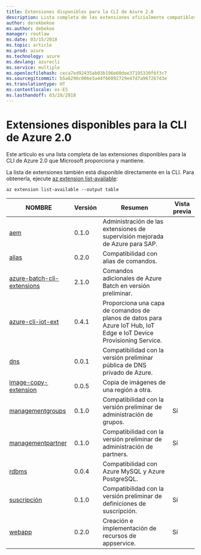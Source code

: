 ```yaml
---
title: Extensiones disponibles para la CLI de Azure 2.0
description: Lista completa de las extensiones oficialmente compatibles para la CLI de Azure 2.0.
author: derekbekoe
ms.author: debekoe
manager: routlaw
ms.date: 03/15/2018
ms.topic: article
ms.prod: azure
ms.technology: azure
ms.devlang: azurecli
ms.service: multiple
ms.openlocfilehash: ceca7ed92435ab03b196e60dee37195330f6f3c7
ms.sourcegitcommit: b5a6296c006e3a44f66892729e47d7a967267d3e
ms.translationtype: HT
ms.contentlocale: es-ES
ms.lasthandoff: 03/28/2018
---
```

# <a name="available-extensions-for-the-azure-cli-20"></a>Extensiones disponibles para la CLI de Azure 2.0

Este artículo es una lista completa de las extensiones disponibles para la CLI de Azure 2.0 que Microsoft proporciona y mantiene.

La lista de extensiones también está disponible directamente en la CLI. Para obtenerla, ejecute [az extension list-available](/cli/azure/extension?view=azure-cli-latest#az-extension-list-available):

```azurecli
az extension list-available --output table
```

| NOMBRE | Versión | Resumen | Vista previa |
|------|---------|---------|---------|
| [aem](https://github.com/Azure/azure-cli-extensions) | 0.1.0 | Administración de las extensiones de supervisión mejorada de Azure para SAP. |  |
| [alias](https://github.com/Azure/azure-cli-extensions) | 0.2.0 | Compatibilidad con alias de comandos. |  |
| [azure-batch-cli-extensions](https://github.com/Azure/azure-batch-cli-extensions) | 2.1.0 | Comandos adicionales de Azure Batch en versión preliminar. |  |
| [azure-cli-iot-ext](https://github.com/azure/azure-iot-cli-extension) | 0.4.1 | Proporciona una capa de comandos de planos de datos para Azure IoT Hub, IoT Edge e IoT Device Provisioning Service. |  |
| [dns](https://github.com/Azure/azure-cli-extensions) | 0.0.1 | Compatibilidad con la versión preliminar pública de DNS privado de Azure. |  |
| [image-copy-extension](https://github.com/Azure/azure-cli-extensions) | 0.0.5 | Copia de imágenes de una región a otra. |  |
| [managementgroups](https://github.com/Azure/azure-cli-extensions) | 0.1.0 | Compatibilidad con la versión preliminar de administración de grupos. | Sí |
| [managementpartner](https://github.com/Azure/azure-cli-extensions) | 0.1.0 | Compatibilidad con la versión preliminar de administración de partners. | Sí |
| [rdbms](https://github.com/Azure/azure-cli-extensions) | 0.0.4 | Compatibilidad con Azure MySQL y Azure PostgreSQL. |  |
| [suscripción](https://github.com/Azure/azure-cli-extensions) | 0.1.0 | Compatibilidad con la versión preliminar de definiciones de suscripción. | Sí |
| [webapp](https://github.com/Azure/azure-cli-extensions) | 0.2.0 | Creación e implementación de recursos de appservice. | Sí |
